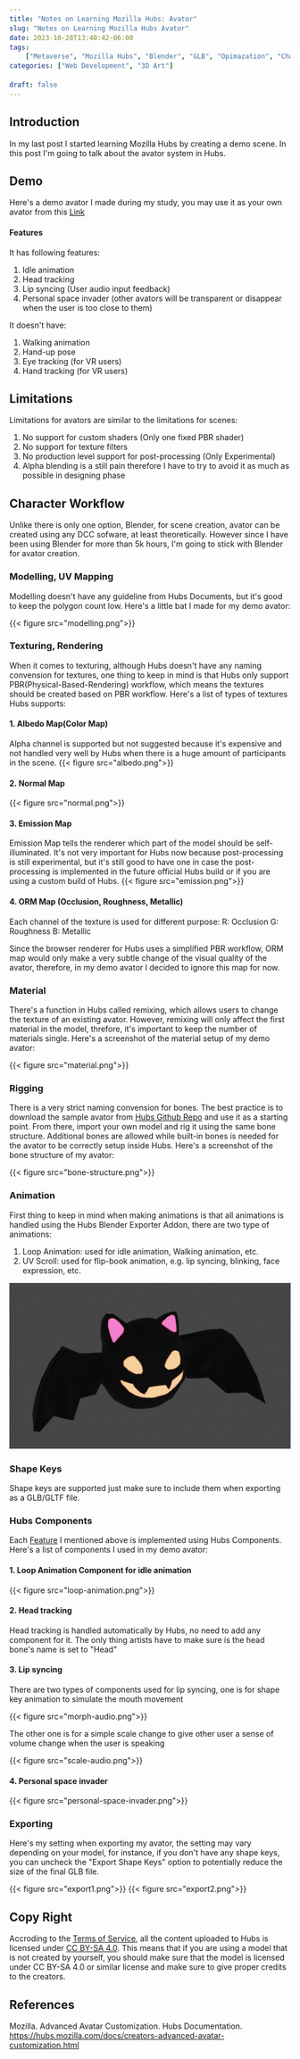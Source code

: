 ```yaml
---
title: "Notes on Learning Mozilla Hubs: Avator"
slug: "Notes on Learning Mozilla Hubs Avator"
date: 2023-10-28T13:40:42-06:00
tags:
    ["Metaverse", "Mozilla Hubs", "Blender", "GLB", "Opimazation", "Character"]
categories: ["Web Development", "3D Art"]

draft: false
---
```


## Introduction

In my last post I started learning Mozilla Hubs by creating a demo scene. In this post I'm going to talk about the avator system in Hubs.

## Demo

Here's a demo avator I made during my study, you may use it as your own avator from this [Link](https://0827133699.us1.myhubs.net/avatars/oJpqzhA)

#### Features

It has following features:

1. Idle animation
2. Head tracking
3. Lip syncing (User audio input feedback)
4. Personal space invader (other avators will be transparent or disappear when the user is too close to them)

It doesn't have:

1. Walking animation
2. Hand-up pose
3. Eye tracking (for VR users)
4. Hand tracking (for VR users)

## Limitations

Limitations for avators are similar to the limitations for scenes:

1.  No support for custom shaders (Only one fixed PBR shader)
1.  No support for texture filters
1.  No production level support for post-processing (Only Experimental)
1.  Alpha blending is a still pain therefore I have to try to avoid it as much as possible in designing phase

## Character Workflow

Unlike there is only one option, Blender, for scene creation, avator can be created using any DCC sofware, at least theoretically. However since I have been using Blender for more than 5k hours, I'm going to stick with Blender for avator creation.

### Modelling, UV Mapping

Modelling doesn't have any guideline from Hubs Documents, but it's good to keep the polygon count low. Here's a little bat I made for my demo avator:

{{< figure src="modelling.png">}}

### Texturing, Rendering

When it comes to texturing, although Hubs doesn't have any naming convension for textures, one thing to keep in mind is that Hubs only support PBR(Physical-Based-Rendering) workflow, which means the textures should be created based on PBR workflow. Here's a list of types of textures Hubs supports:

#### 1. Albedo Map(Color Map)

Alpha channel is supported but not suggested because it's expensive and not handled very well by Hubs when there is a huge amount of participants in the scene.
{{< figure src="albedo.png">}}

#### 2. Normal Map

{{< figure src="normal.png">}}

#### 3. Emission Map

Emission Map tells the renderer which part of the model should be self-illuminated. It's not very important for Hubs now because post-processing is still experimental, but it's still good to have one in case the post-processing is implemented in the future official Hubs build or if you are using a custom build of Hubs.
{{< figure src="emission.png">}}

#### 4. ORM Map (Occlusion, Roughness, Metallic)

Each channel of the texture is used for different purpose:
R: Occlusion
G: Roughness
B: Metallic

Since the browser renderer for Hubs uses a simplified PBR workflow, ORM map would only make a very subtle change of the visual quality of the avator, therefore, in my demo avator I decided to ignore this map for now.

### Material

There's a function in Hubs called remixing, which allows users to change the texture of an existing avator. However, remixing will only affect the first material in the model, threfore, it's important to keep the number of materials single. Here's a screenshot of the material setup of my demo avator:

{{< figure src="material.png">}}

### Rigging

There is a very strict naming convension for bones. The best practice is to download the sample avator from [Hubs Github Repo](https://github.com/MozillaReality/hubs-avatar-pipelines/tree/master/Blender/AvatarBot) and use it as a starting point. From there, import your own model and rig it using the same bone structure. Additional bones are allowed while built-in bones is needed for the avator to be correctly setup inside Hubs. Here's a screenshot of the bone structure of my avator:

{{< figure src="bone-structure.png">}}

### Animation

First thing to keep in mind when making animations is that all animations is handled using the Hubs Blender Exporter Addon, there are two type of animations:

1. Loop Animation: used for idle animation, Walking animation, etc.
2. UV Scroll: used for flip-book animation, e.g. lip syncing, blinking, face expression, etc.

<center><img src="idle.gif" width = "" height = ""></center>

### Shape Keys

Shape keys are supported just make sure to include them when exporting as a GLB/GLTF file.

### Hubs Components

Each [Feature](#features) I mentioned above is implemented using Hubs Components. Here's a list of components I used in my demo avator:

#### 1. Loop Animation Component for idle animation

{{< figure src="loop-animation.png">}}

#### 2. Head tracking

Head tracking is handled automatically by Hubs, no need to add any component for it. The only thing artists have to make sure is the head bone's name is set to "Head"

#### 3. Lip syncing

There are two types of components used for lip syncing, one is for shape key animation to simulate the mouth movement

{{< figure src="morph-audio.png">}}

The other one is for a simple scale change to give other user a sense of volume change when the user is speaking

{{< figure src="scale-audio.png">}}

#### 4. Personal space invader

{{< figure src="personal-space-invader.png">}}

### Exporting

Here's my setting when exporting my avator, the setting may vary depending on your model, for instance, if you don't have any shape keys, you can uncheck the "Export Shape Keys" option to potentially reduce the size of the final GLB file.

{{< figure src="export1.png">}}
{{< figure src="export2.png">}}

## Copy Right

Accroding to the [Terms of Service](https://hubs.mozilla.com/terms.html), all the content uploaded to Hubs is licensed under [CC BY-SA 4.0](https://creativecommons.org/licenses/by-sa/4.0/). This means that if you are using a model that is not created by yourself, you should make sure that the model is licensed under CC BY-SA 4.0 or similar license and make sure to give proper credits to the creators.

## References

Mozilla. Advanced Avatar Customization. Hubs Documentation.  
https://hubs.mozilla.com/docs/creators-advanced-avatar-customization.html
